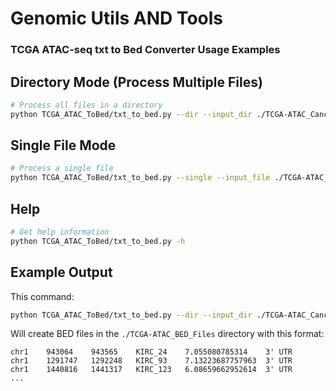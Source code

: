 # Genomic Utils AND Tools

### TCGA ATAC-seq txt to Bed Converter Usage Examples

## Directory Mode (Process Multiple Files)
```bash
# Process all files in a directory
python TCGA_ATAC_ToBed/txt_to_bed.py --dir --input_dir ./TCGA-ATAC_Cancer_Type-specific_PeakCalls --output_dir ./TCGA-ATAC_BED_Files
```

## Single File Mode
```bash
# Process a single file
python TCGA_ATAC_ToBed/txt_to_bed.py --single --input_file ./TCGA-ATAC_Cancer_Type-specific_PeakCalls/KIRC_peakCalls.txt --output_file ./TCGA-ATAC_BED_Files/KIRC_peakCalls.bed
```

## Help
```bash
# Get help information
python TCGA_ATAC_ToBed/txt_to_bed.py -h
```

## Example Output
This command:
```bash
python TCGA_ATAC_ToBed/txt_to_bed.py --dir --input_dir ./TCGA-ATAC_Cancer_Type-specific_PeakCalls --output_dir ./TCGA-ATAC_BED_Files
```

Will create BED files in the `./TCGA-ATAC_BED_Files` directory with this format:
```
chr1    943064    943565    KIRC_24    7.055080785314    3' UTR
chr1    1291747   1292248   KIRC_93    7.13223687757963  3' UTR
chr1    1440816   1441317   KIRC_123   6.08659662952614  3' UTR
...
```
